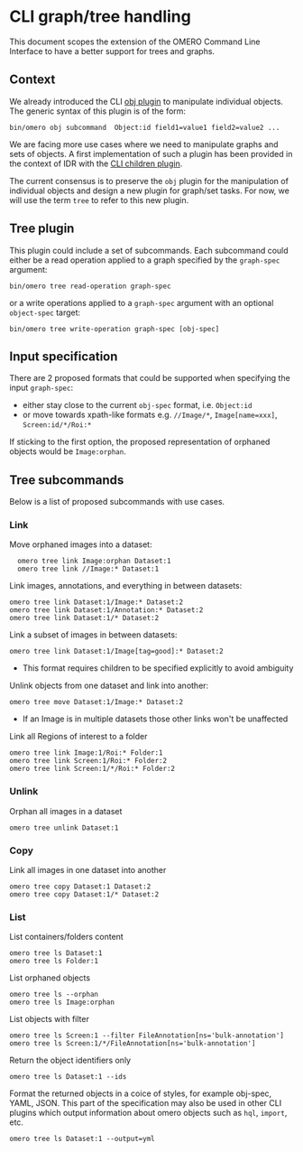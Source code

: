 # CLI graph/tree handling

This document scopes the extension of the OMERO Command Line Interface to
have a better support for trees and graphs.

## Context

We already introduced the CLI [obj plugin](http://www.openmicroscopy.org/site/support/omero5.2/developers/cli/obj.html) to manipulate individual objects. The generic syntax of this plugin is of
the form:

    bin/omero obj subcommand  Object:id field1=value1 field2=value2 ...

We are facing more use cases where we need to manipulate graphs and sets of
objects. A first implementation of such a plugin has been provided in the context
of IDR with the [CLI children plugin](https://github.com/openmicroscopy/openmicroscopy/pull/4182).

The current consensus is to preserve the `obj` plugin for the manipulation of
individual objects and design a new plugin for graph/set tasks. For now, we will use the term `tree` to refer to this new plugin.

## Tree plugin

This plugin could include a set of subcommands. Each subcommand could either
be a read operation applied to a graph specified by the `graph-spec` argument:

    bin/omero tree read-operation graph-spec

or a write operations applied to a `graph-spec` argument with an optional
`object-spec` target:

    bin/omero tree write-operation graph-spec [obj-spec]

## Input specification

There are 2 proposed formats that could be supported when specifying the input
`graph-spec`:

-   either stay close to the current `obj-spec` format, i.e. `Object:id`
-   or move towards xpath-like formats e.g. `//Image/*`, `Image[name=xxx]`, `Screen:id/*/Roi:*`

If sticking to the first option, the proposed representation of orphaned
objects would be `Image:orphan`.

## Tree subcommands

Below is a list of proposed subcommands with use cases.

### Link

Move orphaned images into a dataset:

      omero tree link Image:orphan Dataset:1
      omero tree link //Image:* Dataset:1

Link images, annotations, and everything in between datasets:

    omero tree link Dataset:1/Image:* Dataset:2
    omero tree link Dataset:1/Annotation:* Dataset:2
    omero tree link Dataset:1/* Dataset:2

Link a subset of images in between datasets:

    omero tree link Dataset:1/Image[tag=good]:* Dataset:2


- This format requires children to be specified explicitly to avoid ambiguity

Unlink objects from one dataset and link into another:

    omero tree move Dataset:1/Image:* Dataset:2

- If an Image is in multiple datasets those other links won't be unaffected

Link all Regions of interest to a folder

    omero tree link Image:1/Roi:* Folder:1
    omero tree link Screen:1/Roi:* Folder:2
    omero tree link Screen:1/*/Roi:* Folder:2

### Unlink

Orphan all images in a dataset

    omero tree unlink Dataset:1

### Copy

Link all images in one dataset into another

    omero tree copy Dataset:1 Dataset:2
    omero tree copy Dataset:1/* Dataset:2

### List

List containers/folders content

    omero tree ls Dataset:1
    omero tree ls Folder:1

List orphaned objects

    omero tree ls --orphan
    omero tree ls Image:orphan


List objects with filter

    omero tree ls Screen:1 --filter FileAnnotation[ns='bulk-annotation']
    omero tree ls Screen:1/*/FileAnnotation[ns='bulk-annotation']

Return the object identifiers only

    omero tree ls Dataset:1 --ids

Format the returned objects in a coice of styles, for example obj-spec, YAML, JSON.
This part of the specification may also be used in other CLI plugins which output information about omero objects such as `hql`, `import`, etc.

    omero tree ls Dataset:1 --output=yml
